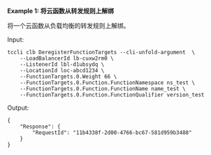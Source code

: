 **Example 1: 将云函数从转发规则上解绑**

将一个云函数从负载均衡的转发规则上解绑。

Input: 

```
tccli clb DeregisterFunctionTargets --cli-unfold-argument  \
    --LoadBalancerId lb-cuxw2rm0 \
    --ListenerId lbl-d1ubsydq \
    --LocationId loc-abcd1234 \
    --FunctionTargets.0.Weight 66 \
    --FunctionTargets.0.Function.FunctionNamespace ns_test \
    --FunctionTargets.0.Function.FunctionName name_test \
    --FunctionTargets.0.Function.FunctionQualifier version_test
```

Output: 
```
{
    "Response": {
        "RequestId": "11b4338f-2d00-4766-bc67-581d959b3488"
    }
}
```

